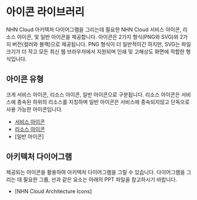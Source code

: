 # 아이콘 라이브러리

NHN Cloud 아키텍처 다이어그램을 그리는데 필요한 NHN Cloud 서비스 아이콘, 리소스 아이콘, 및 일반 아이콘을 제공합니다. 
아이콘은 2가지 형식(PNG와 SVG)와 2가지 버전(컬러와 블랙)으로 제공됩니다.
PNG 형식이 더 일반적이긴 하지만, SVG는 파일 크기가 더 작고 모든 최신 웹 브라우저에서 지원되며 인쇄 및 고해상도 화면에 적합한 형식입니다.

## 아이콘 유형

크게 서비스 아이콘, 리소스 아이콘, 일반 아이콘으로 구분됩니다. 리소스 아이콘은 서비스에 종속된 하위의 리소스를 지칭하며 일반 아이콘은 서비스에 종속되지않고 단독으로 사용 가능한 아이콘입니다.

* [서비스 아이콘](service_icons/service_icons.md)
* [리소스 아이콘](service_icons/resource_icons.md)
* [일반 아이콘]

## 아키텍처 다이어그램

제공되는 아이콘을 활용하여 아키텍처 다이어그램을 그릴 수 있습니다. 다이어그램을 그리는 데 필요한 그룹, 선과 같은 요소는 아래의 PPT 파일을 참고하시기 바랍니다.
* [NHN Cloud Architecture Icons]

  
